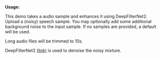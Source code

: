 **Usage:**

This demo takes a audio sample and enhances it using DeepFilterNet2.
Upload a (noisy) speech sample. You may optionally add some additional background noise to the input sample.
If no samples are provided, a default will be used.

Long audio files will be trimmed to 10s.

DeepFilterNet2 [(link)](https://github.com/Rikorose/DeepFilterNet) is used to denoise the noisy mixture.
